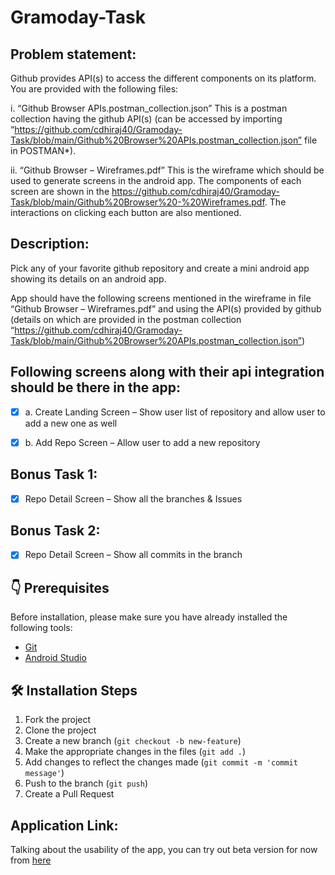 # Gramoday-Task

## Problem statement:
Github provides API(s) to access the different components on its platform.
You are provided with the following files:


i. “Github Browser APIs.postman_collection.json”
This is a postman collection having the github API(s) (can be accessed by importing “https://github.com/cdhiraj40/Gramoday-Task/blob/main/Github%20Browser%20APIs.postman_collection.json” file in POSTMAN*).


ii. “Github Browser – Wireframes.pdf”
This is the wireframe which should be used to generate screens in the android app. The
components of each screen are shown in the https://github.com/cdhiraj40/Gramoday-Task/blob/main/Github%20Browser%20-%20Wireframes.pdf. The interactions on clicking each button
are also mentioned.

## Description:
Pick any of your favorite github repository and create a mini android app showing its details
on an android app.


App should have the following screens mentioned in the wireframe in file “Github Browser –
Wireframes.pdf” and using the API(s) provided by github (details on which are provided in
the postman collection “https://github.com/cdhiraj40/Gramoday-Task/blob/main/Github%20Browser%20APIs.postman_collection.json”)

## Following screens along with their api integration should be there in the app:


- [x] a. Create Landing Screen – Show user list of repository and allow user to add a new one
as well


- [x] b. Add Repo Screen – Allow user to add a new repository


## Bonus Task 1:


- [x] Repo Detail Screen – Show all the branches & Issues


## Bonus Task 2:


- [x] Repo Detail Screen – Show all commits in the branch

## 👇 Prerequisites

Before installation, please make sure you have already installed the following tools:

- [Git](https://git-scm.com/downloads)
- [Android Studio](https://developer.android.com/studio)

## 🛠️ Installation Steps

1. Fork the project
2. Clone the project
3. Create a new branch (`git checkout -b new-feature`)
4. Make the appropriate changes in the files (` git add . `)
5. Add changes to reflect the changes made (`git commit -m 'commit message'`)
6. Push to the branch (` git push `)
7. Create a Pull Request

## Application Link:

Talking about the usability of the app, you can try out beta version for now
from [here](https://github.com/cdhiraj40/Gramoday-Task/blob/main/app/release/app-release.apk)
